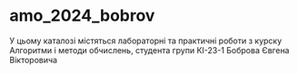 # amo_2024_bobrov
У цьому каталозі містяться лабораторні та практичні роботи з курску Алгоритми і методи обчислень, студента групи КІ-23-1 Боброва Євгена Вікторовича
